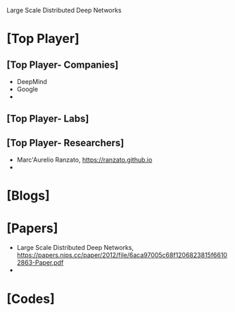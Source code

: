 Large Scale Distributed Deep Networks


# [Top Player]

## [Top Player- Companies]
+ DeepMind
+ Google
+ 

## [Top Player- Labs]

## [Top Player- Researchers]
+ Marc'Aurelio Ranzato, https://ranzato.github.io
+ 


# [Blogs]


# [Papers]
+ Large Scale Distributed Deep Networks, https://papers.nips.cc/paper/2012/file/6aca97005c68f1206823815f66102863-Paper.pdf
+ 

# [Codes]

